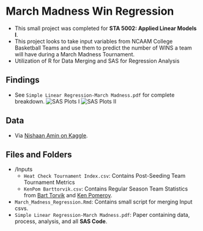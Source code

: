 # March Madness Win Regression

* This small project was completed for **STA 5002: Applied Linear Models I**.
* This project looks to take input variables from NCAAM College Basketball Teams and use them to predict the number of WINS a team will have during a March Madness Tournament.
 * Utilization of R for Data Merging and SAS for Regression Analysis

## Findings
* See `Simple Linear Regression-March Madness.pdf` for complete breakdown.
![SAS Plots I](Inputs/Best-Model-Plots1.jpg)
![SAS Plots II](Inputs/Best-Model-Plots2.jpg)


## Data
* Via [Nishaan Amin on Kaggle](https://www.kaggle.com/datasets/nishaanamin/march-madness-data?select=KenPom+Barttorvik.csv).

## Files and Folders
* /Inputs
  * `Heat Check Tournament Index.csv`: Contains Post-Seeding Team Tournament Metrics
  * `KenPom Barttorvik.csv`: Contains Regular Season Team Statistics from [Bart Torvik](https://www.barttorvik.com/#) and [Ken Pomeroy](https://kenpom.com/).
* `March_Madness_Regression.Rmd`: Contains small script for merging Input csvs.
* `Simple Linear Regression-March Madness.pdf`: Paper containing data, process, analysis, and all **SAS Code**.
